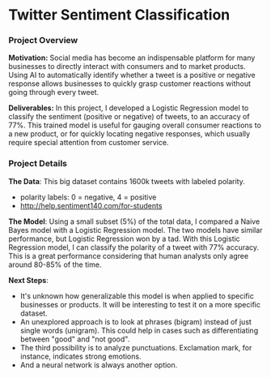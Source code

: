# Twitter Sentiment Classification

### Project Overview
**Motivation:** Social media has become an indispensable platform for many businesses to directly interact with consumers and to market products. Using AI to automatically identify whether a tweet is a positive or negative response allows businesses to quickly grasp customer reactions without going through every tweet. 

**Deliverables:** In this project, I developed a Logistic Regression model to classify the sentiment (positive or negative) of tweets, to an accuracy of 77%. This trained model is useful for gauging overall consumer reactions to a new product, or for quickly locating negative responses, which usually require special attention from customer service.

### Project Details 
**The Data**: This big dataset contains 1600k tweets with labeled polarity.
- polarity labels: 0 = negative, 4 = positive <br>
- http://help.sentiment140.com/for-students <br>

**The Model**: Using a small subset (5%) of the total data, I compared a Naive Bayes model with a Logistic Regression model. The two models have similar performance, but Logistic Regression won by a tad. With this Logistic Regression model, I can classify the polarity of a tweet with 77% accuracy. This is a great performance considering that human analysts only agree around 80-85% of the time. 

**Next Steps**: 
* It's unknown how generalizable this model is when applied to specific businesses or products. It will be interesting to test it on a more specific dataset. 
* An unexplored approach is to look at phrases (bigram) instead of just single words (unigram). This could help in cases such as differentiating between "good" and "not good". 
* The third possibility is to analyze punctuations. Exclamation mark, for instance, indicates strong emotions. 
* And a neural network is always another option. 
